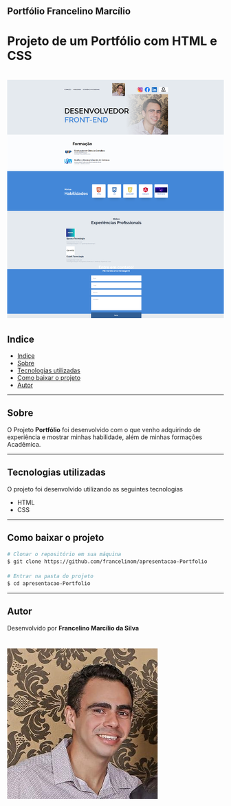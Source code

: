 ## Portfólio Francelino Marcílio

<h1 aling="center">
  Projeto de um Portfólio com HTML e CSS
</h1>

<h1>
  <img src="./img/pagina.png">
</h1>

## Indice

- [Indice](#indice)
- [Sobre](#sobre)
- [Tecnologias utilizadas](#tecnologias-utilizadas)
- [Como baixar o projeto](#como-baixar-o-projeto)
- [Autor](#autor)
  
---

## Sobre 

O Projeto **Portfólio** foi desenvolvido com o que venho adquirindo de experiência e mostrar minhas habilidade, além de minhas formações Acadêmica.

---

## Tecnologias utilizadas 

O projeto foi desenvolvido utilizando as seguintes tecnologias
- HTML
- CSS

---

## Como baixar o projeto

```bash
# Clonar o repositório em sua máquina 
$ git clone https://github.com/francelinom/apresentacao-Portfolio

# Entrar na pasta do projeto 
$ cd apresentacao-Portfolio

```
---
## Autor

Desenvolvido por **Francelino Marcílio da Silva** 
<h1>
  <img src="./img/eu.jpg">
</h1>
